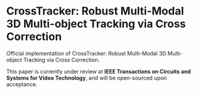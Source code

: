 # CrossTracker: Robust Multi-Modal 3D Multi-object Tracking via Cross Correction

Official implementation of CrossTracker: Robust Multi-Modal 3D Multi-object Tracking via Cross Correction.

This paper is currently under review at **IEEE Transactions on Circuits and Systems for Video Technology**, and will be open-sourced upon acceptance.
